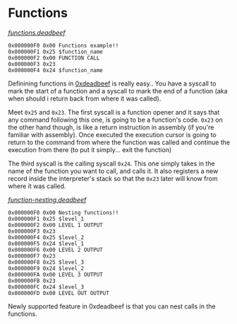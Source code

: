 # Functions 

<i><a href="../programs/functions.deadbeef">functions.deadbeef</a></i>
```
0x000000F0 0x00 Functions example!!
0x000000F1 0x25 $function_name 
0x000000F2 0x00 FUNCTION CALL 
0x000000F3 0x23
0x000000F4 0x24 $function_name
```

Definining functions in <a href="../README.md">0xdeadbeef</a> is really easy.. You have a syscall to mark the start of a function and a syscall to mark the end of a function (aka when should i return back from where it was called).

Meet `0x25` and `0x23`. The first syscall is a function opener and it says that any command following this one, is going to be a function's code. `0x23` on the other hand though, is like a return instruction in assembly (if you're familiar with assembly). Once executed the execution cursor is going to return to the command from where the function was called and continue the execution from there (to put it simply... exit the function)

The third syscall is the calling syscall `0x24`. This one simply takes in the name of the function you want to call, and calls it. It also registers a new record inside the interpreter's stack so that the `0x23` later will know from where it was called.

<i><a href="../programs/function-nesting.deadbeef">function-nesting.deadbeef</a></i>
```
0x000000F0 0x00 Nesting functions!!
0x000000F1 0x25 $level_1
0x000000F2 0x00 LEVEL 1 OUTPUT
0x000000F3 0x23 
0x000000F4 0x25 $level_2
0x000000F5 0x24 $level_1
0x000000F6 0x00 LEVEL 2 OUTPUT 
0x000000F7 0x23
0x000000F8 0x25 $level_3
0x000000F9 0x24 $level_2
0x000000FA 0x00 LEVEL 3 OUTPUT 
0x000000FB 0x23
0x000000FC 0x24 $level_3
0x000000FD 0x00 LEVEL OUT OUTPUT 
```

Newly supported feature in 0xdeadbeef is that you can nest calls in the functions. 
